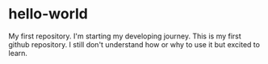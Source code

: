 # hello-world
My first repository.
I'm starting my developing journey. This is my first github repository. I still don't understand how or why to use it but excited to learn.
